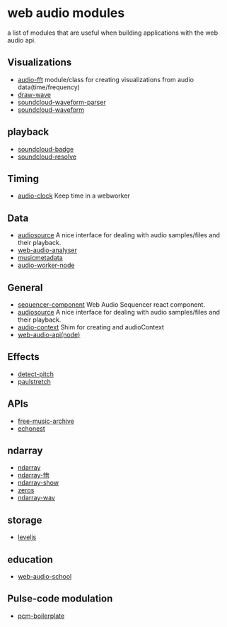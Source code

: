 # web audio modules

a list of modules that are useful when building applications with the web audio api.

## Visualizations
* [audio-fft](https://www.npmjs.org/package/audio-fft) module/class for creating visualizations from audio data(time/frequency)
* [draw-wave](https://www.npmjs.org/package/draw-wave)
* [soundcloud-waveform-parser](https://www.npmjs.org/package/soundcloud-waveform-parser)
* [soundcloud-waveform](https://www.npmjs.org/package/soundcloud-waveform)

## playback
* [soundcloud-badge](https://www.npmjs.org/package/soundcloud-badge)
* [soundcloud-resolve](https://www.npmjs.org/package/soundcloud-resolve)

## Timing
* [audio-clock](https://www.npmjs.org/package/audio-clock) Keep time in a webworker

## Data
* [audiosource](https://www.npmjs.org/package/audiosource) A nice interface for dealing with audio samples/files and their playback.
* [web-audio-analyser](https://www.npmjs.org/package/web-audio-analyser)
* [musicmetadata](https://www.npmjs.org/package/musicmetadata)
* [audio-worker-node](https://www.npmjs.org/package/audio-worker-node)

## General
* [sequencer-component](https://github.com/meandavejustice/sequencer-component) Web Audio Sequencer react component.
* [audiosource](https://www.npmjs.org/package/audiosource) A nice interface for dealing with audio samples/files and their playback.
* [audio-context](https://www.npmjs.org/package/audio-context) Shim for creating and audioContext
* [web-audio-api(node)](https://www.npmjs.org/package/web-audio-api)

## Effects
* [detect-pitch](https://www.npmjs.org/package/detect-pitch)
* [paulstretch](https://www.npmjs.org/package/paulstretch)

## APIs
* [free-music-archive](https://www.npmjs.org/package/free-music-archive)
* [echonest](https://www.npmjs.org/package/echonest)

## ndarray
* [ndarray](https://www.npmjs.org/package/ndarray)
* [ndarray-fft](https://www.npmjs.org/package/ndarray-fft)
* [ndarray-show](https://www.npmjs.org/package/ndarray-show)
* [zeros](https://www.npmjs.org/package/zeros)
* [ndarray-wav](https://www.npmjs.org/package/ndarray-wav)

## storage
* [leveljs](https://www.npmjs.org/package/leveljs)

## education
* [web-audio-school](https://www.npmjs.org/package/web-audio-school)

## Pulse-code modulation
* [pcm-boilerplate](https://www.npmjs.org/package/pcm-boilerplate)
